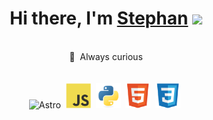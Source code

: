 <div align="center">
   <h1>Hi there, I'm <a href="https://www.stephangriesel.com">Stephan</a><span> <img src="https://media.giphy.com/media/hvRJCLFzcasrR4ia7z/giphy.gif" width="25px"></span></h1>
  <br>
📡  &nbsp;Always curious<br>
<br>
<br>
<div>
   <img src="https://astro.build/assets/press/astro-icon-light-gradient.png" title="Astro" alt="Astro" width="40" height="40"/>&nbsp;
   <img src="https://github.com/devicons/devicon/blob/master/icons/javascript/javascript-original.svg" title="Javascript" alt="Javascript" width="40" height="40"/>&nbsp;
   <img src="https://github.com/devicons/devicon/blob/master/icons/python/python-original.svg" title="Python" alt="Python" width="40" height="40"/>&nbsp;
   <img src="https://github.com/devicons/devicon/blob/master/icons/html5/html5-original.svg" title="HTML5" alt="HTML" width="40" height="40"/>&nbsp;
   <img src="https://github.com/devicons/devicon/blob/master/icons/css3/css3-original.svg"  title="CSS3" alt="CSS" width="40" height="40"/>&nbsp;
</div>
<br>
</div>

